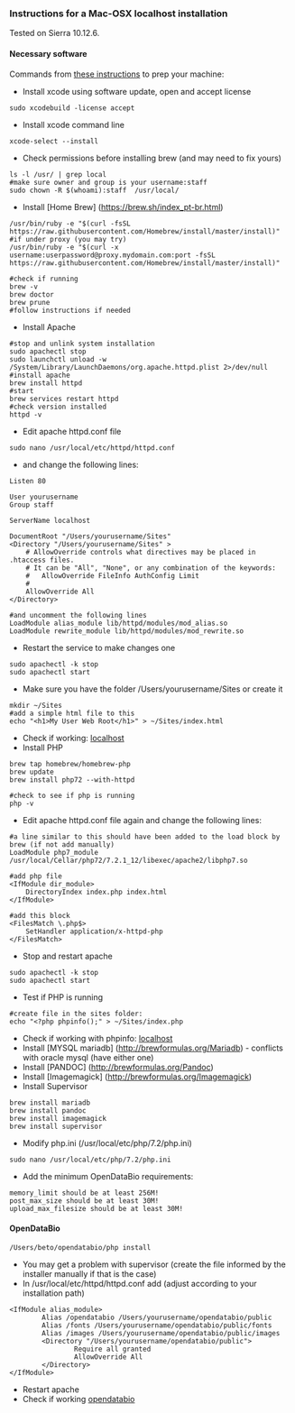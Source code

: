 ### Instructions for a Mac-OSX localhost installation
Tested on Sierra 10.12.6.
#### Necessary software 
Commands from [these instructions](https://getgrav.org/blog/macos-sierra-apache-multiple-php-versions) to prep your machine:
- Install xcode using software update, open and accept license
```
sudo xcodebuild -license accept
```
- Install xcode command line
```
xcode-select --install
```
- Check permissions before installing brew (and may need to fix yours)
```
ls -l /usr/ | grep local
#make sure owner and group is your username:staff
sudo chown -R $(whoami):staff  /usr/local/
```
- Install [Home Brew] (https://brew.sh/index_pt-br.html)
```
/usr/bin/ruby -e "$(curl -fsSL https://raw.githubusercontent.com/Homebrew/install/master/install)"
#if under proxy (you may try)
/usr/bin/ruby -e "$(curl -x username:userpassword@proxy.mydomain.com:port -fsSL https://raw.githubusercontent.com/Homebrew/install/master/install)"

#check if running
brew -v
brew doctor
brew prune
#follow instructions if needed
```
- Install Apache
```
#stop and unlink system installation
sudo apachectl stop
sudo launchctl unload -w /System/Library/LaunchDaemons/org.apache.httpd.plist 2>/dev/null
#install apache
brew install httpd
#start
brew services restart httpd
#check version installed
httpd -v
```
- Edit apache httpd.conf file
```
sudo nano /usr/local/etc/httpd/httpd.conf
```
- and change the following lines:
```
Listen 80

User yourusername
Group staff

ServerName localhost

DocumentRoot "/Users/yourusername/Sites"
<Directory "/Users/yourusername/Sites" >
    # AllowOverride controls what directives may be placed in .htaccess files.
    # It can be "All", "None", or any combination of the keywords:
    #   AllowOverride FileInfo AuthConfig Limit
    #
    AllowOverride All
</Directory>

#and uncomment the following lines
LoadModule alias_module lib/httpd/modules/mod_alias.so
LoadModule rewrite_module lib/httpd/modules/mod_rewrite.so
```
- Restart the service to make changes one
```
sudo apachectl -k stop
sudo apachectl start
```
- Make sure you have the folder /Users/yourusername/Sites or create it
```
mkdir ~/Sites
#add a simple html file to this 
echo "<h1>My User Web Root</h1>" > ~/Sites/index.html
```
- Check if working: [localhost](http://localhost)
- Install PHP
```
brew tap homebrew/homebrew-php
brew update
brew install php72 --with-httpd

#check to see if php is running
php -v
```
- Edit apache httpd.conf file again and change the following lines:
```
#a line similar to this should have been added to the load block by brew (if not add manually)
LoadModule php7_module  /usr/local/Cellar/php72/7.2.1_12/libexec/apache2/libphp7.so

#add php file
<IfModule dir_module>
    DirectoryIndex index.php index.html 
</IfModule>

#add this block
<FilesMatch \.php$>
    SetHandler application/x-httpd-php
</FilesMatch>
```
- Stop and restart apache
```
sudo apachectl -k stop
sudo apachectl start
```
- Test if PHP is running
```
#create file in the sites folder:
echo "<?php phpinfo();" > ~/Sites/index.php
```
- Check if working with phpinfo: [localhost](http://localhost)
- Install [MYSQL mariadb] (http://brewformulas.org/Mariadb) - conflicts with oracle mysql (have either one)
- Install [PANDOC] (http://brewformulas.org/Pandoc)
- Install [Imagemagick] (http://brewformulas.org/Imagemagick)
- Install Supervisor
```
brew install mariadb
brew install pandoc
brew install imagemagick
brew install supervisor
```
- Modify  php.ini  (/usr/local/etc/php/7.2/php.ini)
```
sudo nano /usr/local/etc/php/7.2/php.ini
```
- Add the minimum OpenDataBio requirements:
```
memory_limit should be at least 256M!
post_max_size should be at least 30M!
upload_max_filesize should be at least 30M!
```
#### OpenDataBio
```
/Users/beto/opendatabio/php install
```
- You may get a problem with supervisor (create the file informed by the installer manually if that is the case)
- In /usr/local/etc/httpd/httpd.conf add (adjust according to your installation path)
```
<IfModule alias_module>
        Alias /opendatabio /Users/yourusername/opendatabio/public
        Alias /fonts /Users/yourusername/opendatabio/public/fonts
        Alias /images /Users/yourusername/opendatabio/public/images
        <Directory "/Users/yourusername/opendatabio/public">
                Require all granted
                AllowOverride All
        </Directory>
</IfModule>
```
- Restart apache
- Check if working [opendatabio](http://localhost/opendatabio)

